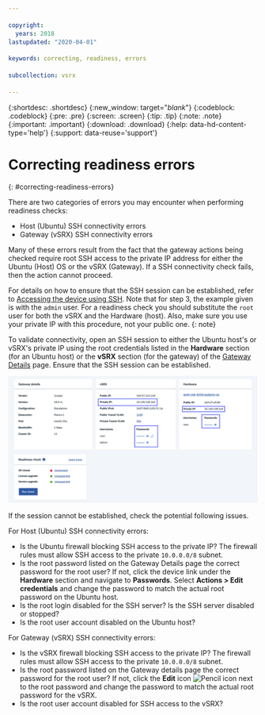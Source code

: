 ```yaml
---

copyright:
  years: 2018
lastupdated: "2020-04-01"

keywords: correcting, readiness, errors

subcollection: vsrx

---
```


{:shortdesc: .shortdesc}
{:new_window: target="_blank_"}
{:codeblock: .codeblock}
{:pre: .pre}
{:screen: .screen}
{:tip: .tip}
{:note: .note}
{:important: .important}
{:download: .download}
{:help: data-hd-content-type='help'}
{:support: data-reuse='support'}

# Correcting readiness errors
{: #correcting-readiness-errors}

There are two categories of errors you may encounter when performing readiness checks:

  * Host (Ubuntu) SSH connectivity errors
  * Gateway (vSRX) SSH connectivity errors

Many of these errors result from the fact that the gateway actions being checked require root SSH access to the private IP address for either the Ubuntu (Host) OS or the vSRX (Gateway). If a SSH connectivity check fails, then the action cannot proceed.

  For details on how to ensure that the SSH session can be established, refer to [Accessing the device using SSH](/docs/vsrx?topic=vsrx-performing-ibm-cloud-juniper-vsrx-basics#accessing-the-device-using-ssh). Note that for step 3, the example given is with the `admin` user. For a readiness check you should substitute the `root` user for both the vSRX and the Hardware (host). Also, make sure you use your private IP with this procedure, not your public one.
  {: note}

To validate connectivity, open an SSH session to either the Ubuntu host's or vSRX's private IP using the root credentials listed in the **Hardware** section (for an Ubuntu host) or the **vSRX** section (for the gateway) of the [Gateway Details](/docs/vsrx?topic=gateway-appliance-viewing-gateway-appliance-details) page. Ensure that the SSH session can be established.

  ![SSH credentials](images/readiness_correcting.png "SSH credentials")

If the session cannot be established, check the potential following issues.

For Host (Ubuntu) SSH connectivity errors:

  * Is the Ubuntu firewall blocking SSH access to the private IP? The firewall rules must allow SSH access to the private `10.0.0.0/8` subnet.
  * Is the root password listed on the Gateway Details page the correct password for the root user?
  If not, click the device link under the **Hardware** section and navigate to **Passwords**. Select **Actions > Edit credentials** and change the password to match the actual root password on the Ubuntu host.
  * Is the root login disabled for the SSH server? Is the SSH server disabled or stopped?
  * Is the root user account disabled on the Ubuntu host?

For Gateway (vSRX) SSH connectivity errors:

  * Is the vSRX firewall blocking SSH access to the private IP? The firewall rules must allow SSH access to the private `10.0.0.0/8` subnet.
  * Is the root password listed on the Gateway details page the correct password for the root user?
  If not, click the **Edit** icon ![Pencil icon](../../icons/edit-tagging.svg) next to the root password and change the password to match the actual root password for the vSRX.
  * Is the root user account disabled for SSH access to the vSRX?
